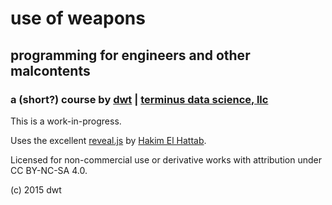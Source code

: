 # use of weapons
## programming for engineers and other malcontents

### a (short?) course by [dwt](http://www.github.com/derrickturk) | [terminus data science, llc](http:/www.terminusdatascience.com)

This is a work-in-progress.

Uses the excellent [reveal.js](https://github.com/hakimel/reveal.js) by [Hakim El Hattab](http://hakim.se).

Licensed for non-commercial use or derivative works with attribution under CC BY-NC-SA 4.0.

(c) 2015 dwt
